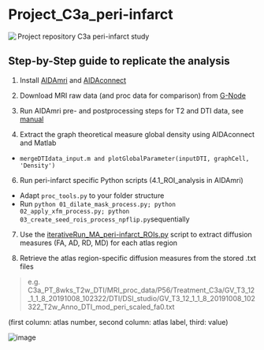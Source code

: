 # Project_C3a_peri-infarct
Project repository C3a peri-infarct study
<img align="left" src="https://github.com/aswendtlab/Project_C3a_peri-infarct/blob/main/C3a_peri-infarct_v2%20copy.png">

## Step-by-Step guide to replicate the analysis

1. Install [AIDAmri](https://github.com/aswendtlab/AIDAmri) and [AIDAconnect](https://github.com/aswendtlab/AIDAconnect)

2. Download MRI raw data (and proc data for comparison) from [G-Node](https://doi.org/10.12751/g-node.699mgv)

3. Run AIDAmri pre- and postprocessing steps for T2 and DTI data, see [manual](https://github.com/aswendtlab/AIDAmri/blob/master/manual.pdf)

5. Extract the graph theoretical measure global density using AIDAconnect and Matlab
  * ```mergeDTIdata_input.m and plotGlobalParameter(inputDTI, graphCell, 'Density')```
  
6. Run peri-infarct specific Python scripts (4.1_ROI_analysis in AIDAmri)
  * Adapt ```proc_tools.py``` to your folder structure
  * Run ```python 01_dilate_mask_process.py; python 02_apply_xfm_process.py; python 03_create_seed_rois_process_npflip.py```sequentially

7. Use the [iterativeRun_MA_peri-infarct_ROIs.py](https://github.com/aswendtlab/Project_C3a_peri-infarct/blob/main/iterativeRun_MA_peri-infarct_ROIs.py) script to extract diffusion measures (FA, AD, RD, MD) for each atlas region

8. Retrieve the atlas region-specific diffusion measures from the stored .txt files
> e.g. C3a_PT_8wks_T2w_DTI/MRI_proc_data/P56/Treatment_C3a/GV_T3_12_1_1_8_20191008_102322/DTI/DSI_studio/GV_T3_12_1_1_8_20191008_102322_T2w_Anno_DTI_mod_peri_scaled_fa0.txt 

(first column: atlas number, second column: atlas label, third: value)

![image](https://user-images.githubusercontent.com/32373094/109677970-78eda980-7b7a-11eb-92da-2d5c9d140114.png)


